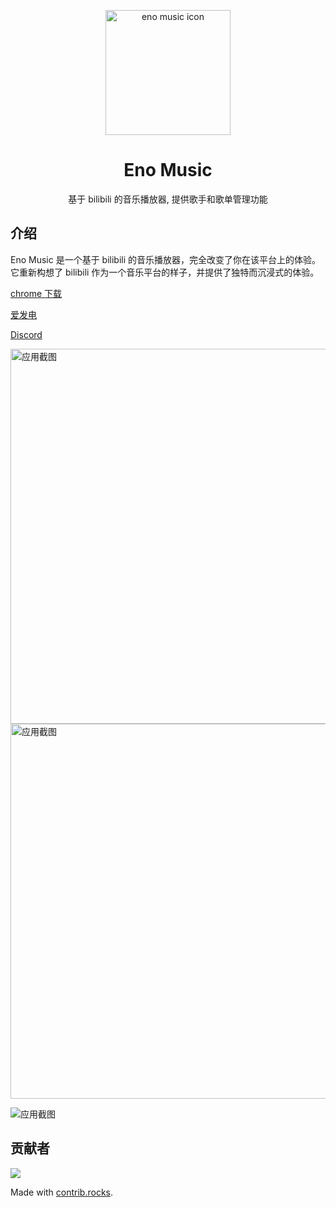 <p align="center" style="margin-bottom: 0px !important;">
<img width="200" alt="eno music icon" src="https://github.com/user-attachments/assets/40c51e6a-02c4-44c5-89e3-00862a0856de"><br/>
</p>

<h1 align="center">Eno Music</h1>

<p align="center">基于 bilibili 的音乐播放器, 提供歌手和歌单管理功能</p>

## 介绍

Eno Music 是一个基于 bilibili 的音乐播放器，完全改变了你在该平台上的体验。它重新构想了 bilibili 作为一个音乐平台的样子，并提供了独特而沉浸式的体验。

[chrome 下载](https://chromewebstore.google.com/detail/eno-m/hjcdffalgapcchmopkbnkljenlglloln?hl=zh-CN&utm_source=ext_sidebar)

[爱发电](https://afdian.com/a/meanc)

[Discord](https://discord.gg/HPv2WDrvhq)

<img width="600" alt="应用截图" src="https://github.com/user-attachments/assets/b2ea1257-d067-4ed0-b20b-9a27f32f0a36">

<img width="600" alt="应用截图" src="https://github.com/user-attachments/assets/efe9274f-c27b-4df1-9292-e4ce17a7b6c0">

![应用截图](https://github.com/user-attachments/assets/8e5faae6-4e57-4e0d-b13f-ac6b036a611f)

## 贡献者

<a href="https://github.com/cloudflypeng/eno-music/graphs/contributors">
  <img src="https://contrib.rocks/image?repo=cloudflypeng/eno-music" />
</a>

Made with [contrib.rocks](https://contrib.rocks).
